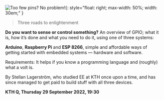 <!-- 
.. title: Embedded computers and GPIO
.. slug: gpio
.. date: 2022-09-08 22:36:00 CET
.. description: 
.. category: 2022
-->

![Too few pins?  No problem!](/images/gpio2.jpg){: style="float: right; max-width: 50%; width: 30em;" }

> Three roads to enlightenment


**Do you want to sense or control something?** An overview of GPIO;
what it is, how it’s done and what you need to do it, using one of
three systems:

**Arduino**, **Raspberry Pi** and **ESP 8266**, simple and affordable
ways of getting started with embedded systems — hardware and software.

Requirements: It helps if you know a programming language and
(roughly) what a volt is.

By Stellan Lagerström, who studied EE at KTH once upon a time, and has
since managed to get paid to build stuff with all three devices.

**KTH Q, Thursday 29 September 2022, 19:30**
